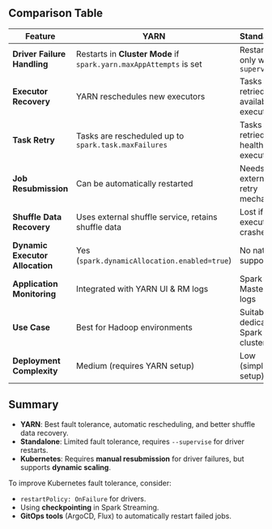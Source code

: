 ## Comparison Table

| Feature                | YARN                              | Standalone                        | Kubernetes                         |
|------------------------|--------------------------------|--------------------------------|--------------------------------|
| **Driver Failure Handling** | Restarts in **Cluster Mode** if `spark.yarn.maxAppAttempts` is set | Restarts only with `--supervise` | **No automatic restart** unless `OnFailure` is set |
| **Executor Recovery**  | YARN reschedules new executors | Tasks are retried on available executors | Kubernetes reschedules executors, but shuffle data may be lost |
| **Task Retry**         | Tasks are rescheduled up to `spark.task.maxFailures` | Tasks are retried on healthy executors | Similar to YARN, but depends on available executors |
| **Job Resubmission**   | Can be automatically restarted | Needs external retry mechanism | Requires **external retry mechanisms** (e.g., ArgoCD, GitOps) |
| **Shuffle Data Recovery** | Uses external shuffle service, retains shuffle data | Lost if executor crashes | Lost unless using **External Shuffle Service** |
| **Dynamic Executor Allocation** | Yes (`spark.dynamicAllocation.enabled=true`) | No native support | Yes, but needs `spark.dynamicAllocation.enabled` and shuffle service |
| **Application Monitoring** | Integrated with YARN UI & RM logs | Spark Master UI, logs | Uses Prometheus, Spark UI, logs |
| **Use Case**           | Best for Hadoop environments | Suitable for dedicated Spark clusters | Best for cloud-native and containerized workloads |
| **Deployment Complexity** | Medium (requires YARN setup) | Low (simpler setup) | High (requires Spark Operator & Kubernetes setup) |

## Summary
- **YARN**: Best fault tolerance, automatic rescheduling, and better shuffle data recovery.
- **Standalone**: Limited fault tolerance, requires `--supervise` for driver restarts.
- **Kubernetes**: Requires **manual resubmission** for driver failures, but supports **dynamic scaling**.

To improve Kubernetes fault tolerance, consider:
- `restartPolicy: OnFailure` for drivers.
- Using **checkpointing** in Spark Streaming.
- **GitOps tools** (ArgoCD, Flux) to automatically restart failed jobs.
